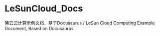 # LeSunCloud_Docs
晞云云计算示例文档，基于Docusaurus / LeSun Cloud Computing Example Document, Based on Docusaurus
